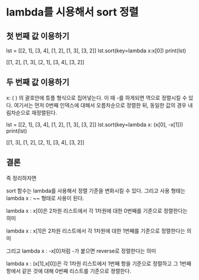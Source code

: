 # lambda를 시용해서 sort 정렬

## 첫 번째 값 이용하기

lst = [[2, 1], [3, 4], [1, 2], [1, 3], [3, 2]]
lst.sort(key=lambda x:x[0])
print(lst)

 [[1, 2], [1, 3], [2, 1], [3, 4], [3, 2]]



## 두 번째 값 이용하기

x: ( ) 의 괄호안에 튜플 형식으로 집어넣는다. 
이 때 -를 하게되면 역으로 정렬시킬 수 있다. 
여기서는 먼저 0번째 인덱스에 대해서 오름차순으로 정렬한 뒤, 
동일한 값의 경우 내림차순으로 재정렬된다.

lst = [[2, 1], [3, 4], [1, 2], [1, 3], [3, 2]]
lst.sort(key=lambda x: (x[0], -x[1]))
print(lst)

 [[1, 3], [1, 2], [2, 1], [3, 4], [3, 2]]

## 결론 
즉 정리하자면 

sort 함수는 lambda를 사용해서 정렬 기준을 변화시킬 수 있다.
그리고 사용 형태는 lambda x : ~~ 형태로 사용이 된다.

lambda x : x[0]은 2차원 리스트에서 각 1차원에 대한 0번째를
기준으로 정렬한다는 의미

 
lambda x : x[1]은 2차원 리스트에서 각 1차원에 대한 1번째를
기준으로 정렬한다는 의미

그리고 lambda x : -x[0]처럼 -가 붙으면 reverse로 정렬한다는 의미

lambda x : (x[1],x[0])은 각 1차원 리스트에서 1번째 항을 기준으로
정렬하고 그 1번째 항에서 같은 것에 대해 0번째 리스트를 
기준으로 졍렬한다.
